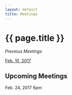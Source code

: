 ```yaml
---
layout: default
title: Meetings
---
```


#	  {{ page.title }}
   *Previous Meetings*

[Feb. 10, 2017](/meetings/zig_minutes021017.docx) 

##	Upcoming Meetings
Feb. 24, 2017 6pm

<br>
<br>
